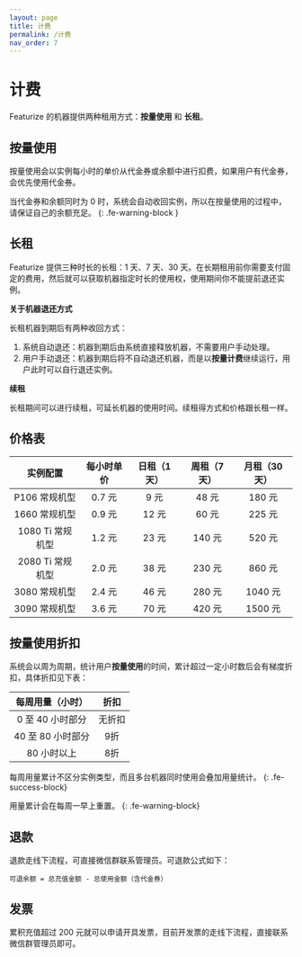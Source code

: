 ```yaml
---
layout: page
title: 计费
permalink: /计费
nav_order: 7
---
```


# 计费

Featurize 的机器提供两种租用方式：**按量使用** 和 **长租**。

## 按量使用

按量使用会以实例每小时的单价从代金券或余额中进行扣费，如果用户有代金券，会优先使用代金券。

当代金券和余额同时为 0 时，系统会自动收回实例，所以在按量使用的过程中，请保证自己的余额充足。
{: .fe-warning-block }

## 长租

Featurize 提供三种时长的长租：1 天、7 天、30 天。在长期租用前你需要支付固定的费用，然后就可以获取机器指定时长的使用权，使用期间你不能提前退还实例。

**关于机器退还方式**

长租机器到期后有两种收回方式：

1. 系统自动退还：机器到期后由系统直接释放机器，不需要用户手动处理。
2. 用户手动退还：机器到期后将不自动退还机器，而是以**按量计费**继续运行，用户此时可以自行退还实例。

**续租**

长租期间可以进行续租，可延长机器的使用时间。续租得方式和价格跟长租一样。

## 价格表

|   实例配置        | 每小时单价          | 日租（1天） | 周租（7天） |  月租（30天） |
|:-------------:  |:------------------:|:------:|:------: |:------: |
|    P106 常规机型        |  0.7 元  |  9 元  | 48 元   | 180 元 |
|    1660 常规机型        |  0.9 元  |  12 元 | 60 元   | 225 元 |
|    1080 Ti 常规机型     |  1.2 元  |  23 元 | 140 元   | 520 元 |
|    2080 Ti 常规机型     |  2.0 元  |  38 元 | 230 元  | 860 元 |
|    3080 常规机型        |  2.4 元  |  46 元 | 280 元  | 1040 元 |
|    3090 常规机型        |  3.6 元  |  70 元 | 420 元  | 1500 元 |


## 按量使用折扣

系统会以周为周期，统计用户**按量使用**的时间，累计超过一定小时数后会有梯度折扣，具体折扣见下表：

|   每周用量（小时）        | 折扣    |
|:-------------:  |:------------------:|
|  0  至 40 小时部分   |  无折扣 |
|  40 至 80 小时部分   |  9折 |
|  80 小时以上   |  8折 |

每周用量累计不区分实例类型，而且多台机器同时使用会叠加用量统计。
{: .fe-success-block}

用量累计会在每周一早上重置。
{: .fe-warning-block}

## 退款

退款走线下流程，可直接微信群联系管理员。可退款公式如下：

```
可退余额 = 总充值金额 - 总使用金额（含代金券）
```

## 发票

累积充值超过 200 元就可以申请开具发票，目前开发票的走线下流程，直接联系微信群管理员即可。
